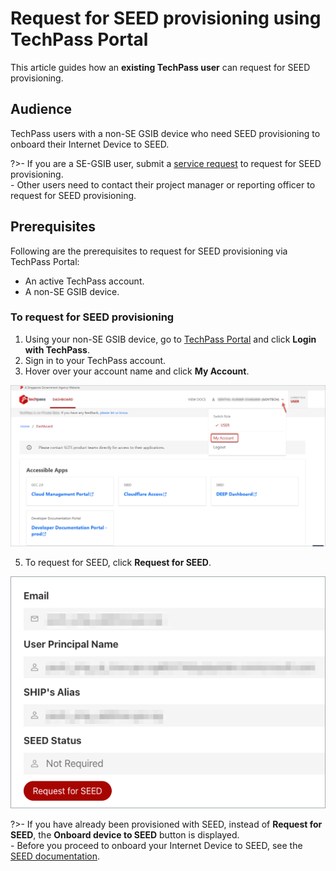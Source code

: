 # Request for SEED provisioning using TechPass Portal

This article guides how an **existing TechPass user** can request for SEED provisioning. 

## Audience

TechPass users with a non-SE GSIB device who need SEED provisioning to onboard their Internet Device to SEED.

?>- If you are a SE-GSIB user, submit a [service request](https://go.gov.sg/seed-techpass-support) to request for SEED provisioning.<br>- Other users need to contact their project manager or reporting officer to request for SEED provisioning.

## Prerequisites

Following are the prerequisites to request for SEED provisioning via TechPass Portal:

- An active TechPass account.
- A non-SE GSIB device.

### To request for SEED provisioning

1.  Using your non-SE GSIB device, go to [TechPass Portal](https://portal.techpass.gov.sg) and click **Login with TechPass**.
2. Sign in to your TechPass account.
4. Hover over your account name and click **My Account**.

![view-account](assets/images/onboarding/po-non-se/view-account-or-profile.png)

5. To request for SEED, click **Request for SEED**.

![request-for-seed](assets/images/seed/request-for-seed.png)

?>- If you have already been provisioned with SEED, instead of **Request for SEED**, the **Onboard device to SEED** button is displayed.<br>- Before you proceed to onboard your Internet Device to SEED, see the [SEED documentation](https://docs.developer.tech.gov.sg/docs/security-suite-for-engineering-endpoint-devices/prerequisites-for-onboarding).


